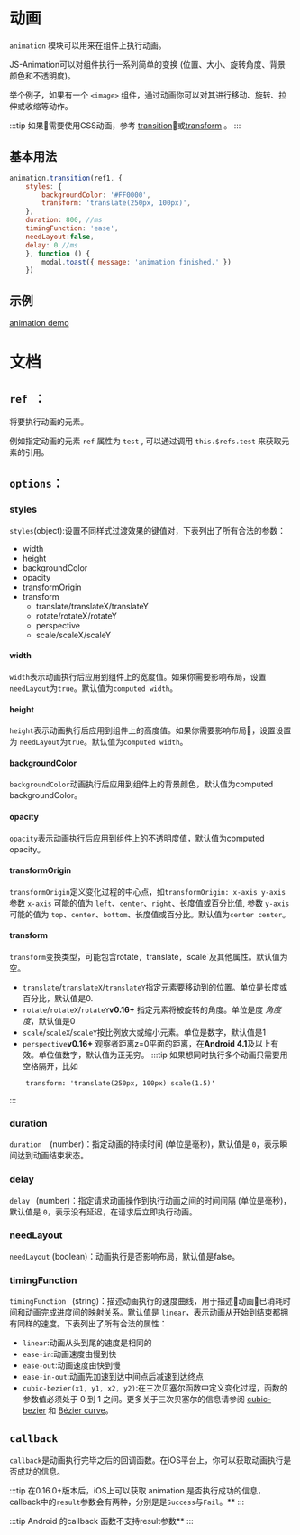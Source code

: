 # 动画
``animation`` 模块可以用来在组件上执行动画。

JS-Animation可以对组件执行一系列简单的变换 (位置、大小、旋转角度、背景颜色和不透明度)。

举个例子，如果有一个 `<image>` 组件，通过动画你可以对其进行移动、旋转、拉伸或收缩等动作。

:::tip
如果需要使用CSS动画，参考 [transition](../styles/common-styles.html#property)或[transform](../styles/common-styles.html#transform) 。
:::


## 基本用法

```javascript
animation.transition(ref1, {
    styles: {
        backgroundColor: '#FF0000',
        transform: 'translate(250px, 100px)',
    },
    duration: 800, //ms
    timingFunction: 'ease',
    needLayout:false,
    delay: 0 //ms
    }, function () {
        modal.toast({ message: 'animation finished.' })
    })
```

## 示例
[animation demo](http://dotwe.org/vue/a6c03edd4c5bbd6caea29cac688269a0)

# 文档
## `ref `：

将要执行动画的元素。

例如指定动画的元素 ``ref`` 属性为 ``test`` , 可以通过调用 `this.$refs.test` 来获取元素的引用。

## `options`：
### styles
`styles`(object):设置不同样式过渡效果的键值对，下表列出了所有合法的参数：
  * width
  * height
  * backgroundColor 
  * opacity
  * transformOrigin
  * transform
    * translate/translateX/translateY
    * rotate/rotateX/rotateY
    * perspective
    * scale/scaleX/scaleY
#### width
`width`表示动画执行后应用到组件上的宽度值。如果你需要影响布局，设置`needLayout`为`true`。默认值为`computed width`。
#### height
`height`表示动画执行后应用到组件上的高度值。如果你需要影响布局，设置设置为 `needLayout`为`true`。默认值为`computed width`。
#### backgroundColor
`backgroundColor`动画执行后应用到组件上的背景颜色，默认值为computed backgroundColor。
#### opacity
`opacity`表示动画执行后应用到组件上的不透明度值，默认值为computed opacity。
#### transformOrigin
`transformOrigin`定义变化过程的中心点，如`transformOrigin: x-axis y-axis` 参数 `x-axis` 可能的值为 `left`、`center`、`right`、长度值或百分比值, 参数 `y-axis` 可能的值为 `top`、`center`、`bottom`、长度值或百分比。默认值为`center center`。
#### transform
`transform`变换类型，可能包含rotate`, `translate`, `scale`及其他属性。默认值为空。
  * `translate`/`translateX`/`translateY`指定元素要移动到的位置。单位是长度或百分比，默认值是0.
  * `rotate`/`rotateX`/`rotateY`**v0.16+** 指定元素将被旋转的角度。单位是度 *角度度*，默认值是0
  * `scale`/`scaleX`/`scaleY`按比例放大或缩小元素。单位是数字，默认值是1
  * `perspective`**v0.16+** 观察者距离z=0平面的距离，在**Android 4.1**及以上有效。单位值数字，默认值为正无穷。
:::tip
如果想同时执行多个动画只需要用空格隔开，比如
```
    transform: 'translate(250px, 100px) scale(1.5)'
```
:::

### duration
`duration  `(number)：指定动画的持续时间 (单位是毫秒)，默认值是 `0`，表示瞬间达到动画结束状态。
### delay
`delay ` (number)：指定请求动画操作到执行动画之间的时间间隔 (单位是毫秒)，默认值是 `0`，表示没有延迟，在请求后立即执行动画。
### needLayout
`needLayout` (boolean)：动画执行是否影响布局，默认值是false。
### timingFunction
`timingFunction ` (string)：描述动画执行的速度曲线，用于描述动画已消耗时间和动画完成进度间的映射关系。默认值是 `linear`，表示动画从开始到结束都拥有同样的速度。下表列出了所有合法的属性：
  * `linear`:动画从头到尾的速度是相同的
  * `ease-in`:动画速度由慢到快
  * `ease-out`:动画速度由快到慢 
  * `ease-in-out`:动画先加速到达中间点后减速到达终点
  * `cubic-bezier(x1, y1, x2, y2)`:在三次贝塞尔函数中定义变化过程，函数的参数值必须处于 0 到 1 之间。更多关于三次贝塞尔的信息请参阅 [cubic-bezier](http://cubic-bezier.com/) 和 [Bézier curve](https://en.wikipedia.org/wiki/B%C3%A9zier_curve)。

## `callback ` 
`callback`是动画执行完毕之后的回调函数。在iOS平台上，你可以获取动画执行是否成功的信息。

:::tip
在0.16.0+版本后，iOS上可以获取 animation 是否执行成功的信息，callback中的`result`参数会有两种，分别是是`Success`与`Fail`。**
:::

:::tip
Android 的callback 函数不支持result参数**
:::

